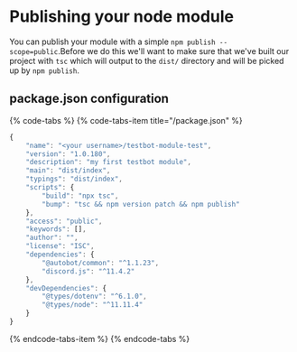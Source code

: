 # Publishing your node module

You can publish your module with a simple `npm publish --scope=public`.Before we do this we'll want to make sure that we've built our project with `tsc` which will output to the `dist/` directory and will be picked up by `npm publish`.

## package.json configuration

{% code-tabs %}
{% code-tabs-item title="/package.json" %}
```javascript
{
    "name": "<your username>/testbot-module-test",
    "version": "1.0.180",
    "description": "my first testbot module",
    "main": "dist/index",
    "typings": "dist/index",
    "scripts": {
        "build": "npx tsc",
        "bump": "tsc && npm version patch && npm publish"
    },
    "access": "public",
    "keywords": [],
    "author": "",
    "license": "ISC",
    "dependencies": {
        "@autobot/common": "^1.1.23",
        "discord.js": "^11.4.2"
    },
    "devDependencies": {
        "@types/dotenv": "^6.1.0",
        "@types/node": "^11.11.4"
    }
}
```
{% endcode-tabs-item %}
{% endcode-tabs %}


